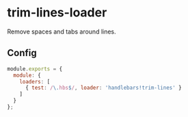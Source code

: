 # trim-lines-loader

Remove spaces and tabs around lines.

## Config

```js
module.exports = {
  module: {
    loaders: [
      { test: /\.hbs$/, loader: 'handlebars!trim-lines' }
    ]
  }
};
```
